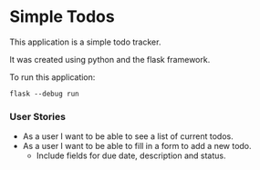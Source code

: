 # Simple Todos
This application is a simple todo tracker.

It was created using python and the flask framework.


To run this application:

```
flask --debug run
```

### User Stories

- As a user I want to be able to see a list of current todos.
- As a user I want to be able to fill in a form to add a new todo.
    - Include fields for due date, description and status.
    

